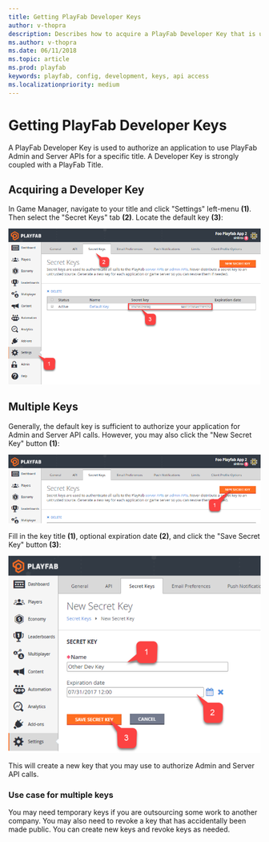 ```yaml
---
title: Getting PlayFab Developer Keys
author: v-thopra
description: Describes how to acquire a PlayFab Developer Key that is used to authorize an application to use PlayFab Admin and Server APIs for a specific title.
ms.author: v-thopra
ms.date: 06/11/2018
ms.topic: article
ms.prod: playfab
keywords: playfab, config, development, keys, api access
ms.localizationpriority: medium
---
```


# Getting PlayFab Developer Keys

A PlayFab Developer Key is used to authorize an application to use PlayFab Admin and Server APIs for a specific title. A Developer Key is strongly coupled with a PlayFab Title.

## Acquiring a Developer Key

In Game Manager, navigate to your title and click "Settings" left-menu **(1)**. Then select the "Secret Keys" tab **(2)**. Locate the default key **(3)**:

![Game Manager - Secret Keys - Default Key](media/tutorials/game-manager-secret-keys-default-key.png)  

## Multiple Keys

Generally, the default key is sufficient to authorize your application for Admin and Server API calls. However, you may also click the "New Secret Key" button **(1)**:

![Game Manager - Secret Keys - New Secret Key Button](media/tutorials/game-manager-new-secret-key-button.png)  

Fill in the key title **(1)**, optional expiration date **(2)**, and click the "Save Secret Key" button **(3)**:

![Game Manager - Secret Keys - Save New Secret Key](media/tutorials/game-manager-save-new-secret-key.png)  

This will create a new key that you may use to authorize Admin and Server API calls.

### Use case for multiple keys

You may need temporary keys if you are outsourcing some work to another company. You may also need to revoke a key that has accidentally been made public. You can create new keys and revoke keys as needed.